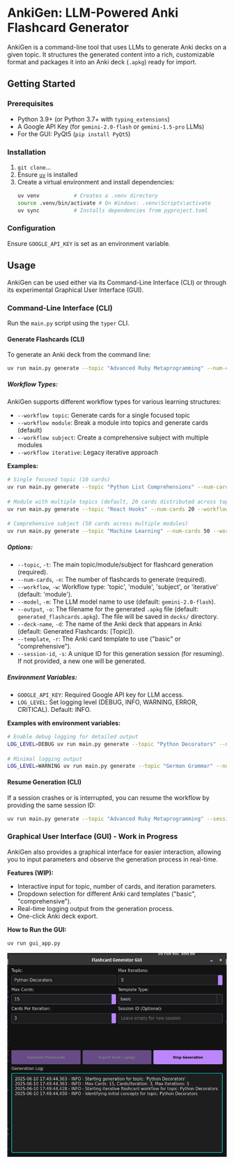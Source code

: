 # AnkiGen: LLM-Powered Anki Flashcard Generator

AnkiGen is a command-line tool that uses LLMs to generate Anki decks on a given topic. It structures the generated content into a rich, customizable format and packages it into an Anki deck (`.apkg`) ready for import.

## Getting Started

### Prerequisites

* Python 3.9+ (or Python 3.7+ with `typing_extensions`)
* A Google API Key (for `gemini-2.0-flash` or `gemini-1.5-pro` LLMs)
* For the GUI: PyQt5 (`pip install PyQt5`)

### Installation

1.  `git clone`...
2.  Ensure [`uv`](https://github.com/astral-sh/uv) is installed
3.  Create a virtual environment and install dependencies:
    ```bash
    uv venv           # Creates a .venv directory
    source .venv/bin/activate # On Windows: .venv\Scripts\activate
    uv sync           # Installs dependencies from pyproject.toml
    ```

### Configuration

Ensure `GOOGLE_API_KEY` is set as an environment variable.

## Usage

AnkiGen can be used either via its Command-Line Interface (CLI) or through its experimental Graphical User Interface (GUI).

### Command-Line Interface (CLI)

Run the `main.py` script using the `typer` CLI.

#### Generate Flashcards (CLI)

To generate an Anki deck from the command line:

```bash
uv run main.py generate --topic "Advanced Ruby Metaprogramming" --num-cards 15 --workflow module
```

##### Workflow Types:

AnkiGen supports different workflow types for various learning structures:

* `--workflow topic`: Generate cards for a single focused topic
* `--workflow module`: Break a module into topics and generate cards (default)
* `--workflow subject`: Create a comprehensive subject with multiple modules 
* `--workflow iterative`: Legacy iterative approach

**Examples:**

```bash
# Single focused topic (10 cards)
uv run main.py generate --topic "Python List Comprehensions" --num-cards 10 --workflow topic

# Module with multiple topics (default, 20 cards distributed across topics)  
uv run main.py generate --topic "React Hooks" --num-cards 20 --workflow module

# Comprehensive subject (50 cards across multiple modules)
uv run main.py generate --topic "Machine Learning" --num-cards 50 --workflow subject
```

##### Options:

* `--topic`, `-t`: The main topic/module/subject for flashcard generation (required).
* `--num-cards`, `-n`: The number of flashcards to generate (required).
* `--workflow`, `-w`: Workflow type: 'topic', 'module', 'subject', or 'iterative' (default: 'module').
* `--model`, `-m`: The LLM model name to use (default: `gemini-2.0-flash`).
* `--output`, `-o`: The filename for the generated `.apkg` file (default: `generated_flashcards.apkg`). The file will be saved in `decks/` directory.
* `--deck-name`, `-d`: The name of the Anki deck that appears in Anki (default: Generated Flashcards: [Topic]).
* `--template`, `-r`: The Anki card template to use ("basic" or "comprehensive").
* `--session-id`, `-s`: A unique ID for this generation session (for resuming). If not provided, a new one will be generated.

##### Environment Variables:

* `GOOGLE_API_KEY`: Required Google API key for LLM access.
* `LOG_LEVEL`: Set logging level (DEBUG, INFO, WARNING, ERROR, CRITICAL). Default: INFO.

**Examples with environment variables:**
```bash
# Enable debug logging for detailed output
LOG_LEVEL=DEBUG uv run main.py generate --topic "Python Decorators" --num-cards 10

# Minimal logging output
LOG_LEVEL=WARNING uv run main.py generate --topic "German Grammar" --num-cards 15
```

#### Resume Generation (CLI)

If a session crashes or is interrupted, you can resume the workflow by providing the same session ID:

```bash
uv run main.py generate --topic "Advanced Ruby Metaprogramming" --session-id your_session_id_here
```

### Graphical User Interface (GUI) - Work in Progress

AnkiGen also provides a graphical interface for easier interaction, allowing you to input parameters and observe the generation process in real-time.

**Features (WIP):**
* Interactive input for topic, number of cards, and iteration parameters.
* Dropdown selection for different Anki card templates ("basic", "comprehensive").
* Real-time logging output from the generation process.
* One-click Anki deck export.

**How to Run the GUI:**

```bash
uv run gui_app.py
```

![AnkiGen GUI Screenshot](docs/images/gui.png)
